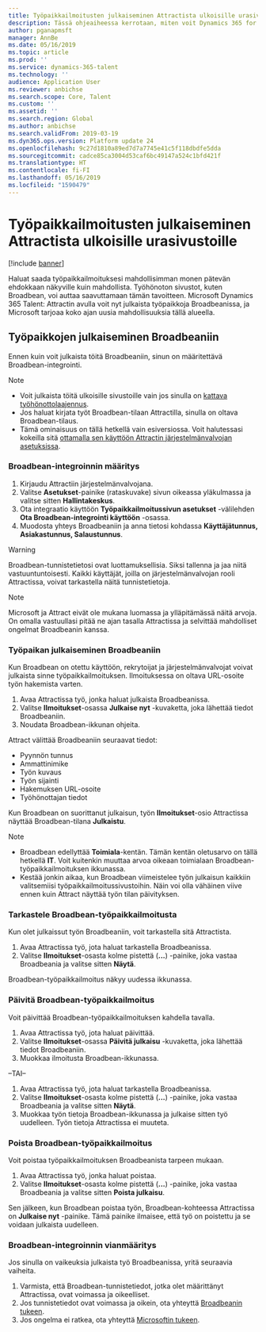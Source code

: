 ```yaml
---
title: Työpaikkailmoitusten julkaiseminen Attractista ulkoisille urasivustoille
description: Tässä ohjeaiheessa kerrotaan, miten voit Dynamics 365 for Talent - Attractista julkaista töitä ulkoisille työhönoton sivustoille.
author: pganapmsft
manager: AnnBe
ms.date: 05/16/2019
ms.topic: article
ms.prod: ''
ms.service: dynamics-365-talent
ms.technology: ''
audience: Application User
ms.reviewer: anbichse
ms.search.scope: Core, Talent
ms.custom: ''
ms.assetid: ''
ms.search.region: Global
ms.author: anbichse
ms.search.validFrom: 2019-03-19
ms.dyn365.ops.version: Platform update 24
ms.openlocfilehash: 9c27d1810a89ed7d7a7745e41c5f118dbdfe5dda
ms.sourcegitcommit: cadce85ca3004d53caf6bc49147a524c1bfd421f
ms.translationtype: HT
ms.contentlocale: fi-FI
ms.lasthandoff: 05/16/2019
ms.locfileid: "1590479"
---
```

# <a name="post-jobs-to-external-career-sites-from-attract"></a>Työpaikkailmoitusten julkaiseminen Attractista ulkoisille urasivustoille

[!include [banner](../includes/banner.md)]

Haluat saada työpaikkailmoituksesi mahdollisimman monen pätevän ehdokkaan näkyville kuin mahdollista. Työhönoton sivustot, kuten Broadbean, voi auttaa saavuttamaan tämän tavoitteen. Microsoft Dynamics 365 Talent: Attractin avulla voit nyt julkaista työpaikkoja Broadbeanissa, ja Microsoft tarjoaa koko ajan uusia mahdollisuuksia tällä alueella.

## <a name="post-jobs-to-broadbean"></a>Työpaikkojen julkaiseminen Broadbeaniin

Ennen kuin voit julkaista töitä Broadbeaniin, sinun on määritettävä Broadbean-integrointi.

> [!NOTE]
> - Voit julkaista töitä ulkoisille sivustoille vain jos sinulla on [kattava työhönottolaajennus](https://docs.microsoft.com/dynamics365/unified-operations/talent/attract-comprehensive-hiring).
> - Jos haluat kirjata työt Broadbean-tilaan Attractilla, sinulla on oltava Broadbean-tilaus.
> - Tämä ominaisuus on tällä hetkellä vain esiversiossa. Voit halutessasi kokeilla sitä [ottamalla sen käyttöön Attractin järjestelmänvalvojan asetuksissa](https://docs.microsoft.com/dynamics365/unified-operations/talent/access-preview-feature).

### <a name="configure-broadbean-integration"></a>Broadbean-integroinnin määritys

1. Kirjaudu Attractiin järjestelmänvalvojana.
2. Valitse **Asetukset**-painike (rataskuvake) sivun oikeassa yläkulmassa ja valitse sitten **Hallintakeskus**.
3. Ota integraatio käyttöön **Työpaikkailmoitussivun asetukset** -välilehden **Ota Broadbean-integrointi käyttöön** -osassa.
4. Muodosta yhteys Broadbeaniin ja anna tietosi kohdassa **Käyttäjätunnus, Asiakastunnus, Salaustunnus**.

> [!WARNING]
> Broadbean-tunnistetietosi ovat luottamuksellisia. Siksi tallenna ja jaa niitä vastuuntuntoisesti. Kaikki käyttäjät, joilla on järjestelmänvalvojan rooli Attractissa, voivat tarkastella näitä tunnistetietoja.

> [!NOTE]
> Microsoft ja Attract eivät ole mukana luomassa ja ylläpitämässä näitä arvoja. On omalla vastuullasi pitää ne ajan tasalla Attractissa ja selvittää mahdolliset ongelmat Broadbeanin kanssa.

### <a name="post-a-job-to-broadbean"></a>Työpaikan julkaiseminen Broadbeaniin

Kun Broadbean on otettu käyttöön, rekrytoijat ja järjestelmänvalvojat voivat julkaista sinne työpaikkailmoituksen. Ilmoituksessa on oltava URL-osoite työn hakemista varten.

1. Avaa Attractissa työ, jonka haluat julkaista Broadbeanissa.
2. Valitse **Ilmoitukset**-osassa **Julkaise nyt** -kuvaketta, joka lähettää tiedot Broadbeaniin.
3. Noudata Broadbean-ikkunan ohjeita.

Attract välittää Broadbeaniin seuraavat tiedot:

- Pyynnön tunnus
- Ammattinimike
- Työn kuvaus
- Työn sijainti
- Hakemuksen URL-osoite
- Työhönottajan tiedot

Kun Broadbean on suorittanut julkaisun, työn **Ilmoitukset**-osio Attractissa näyttää Broadbean-tilana **Julkaistu**.

> [!NOTE]
> - Broadbean edellyttää **Toimiala**-kentän. Tämän kentän oletusarvo on tällä hetkellä **IT**. Voit kuitenkin muuttaa arvoa oikeaan toimialaan Broadbean-työpaikkailmoituksen ikkunassa.
> - Kestää jonkin aikaa, kun Broadbean viimeistelee työn julkaisun kaikkiin valitsemiisi työpaikkailmoitussivustoihin. Näin voi olla vähäinen viive ennen kuin Attract näyttää työn tilan päivityksen.

### <a name="view-a-broadbean-job-posting"></a>Tarkastele Broadbean-työpaikkailmoitusta

Kun olet julkaissut työn Broadbeaniin, voit tarkastella sitä Attractista.

1. Avaa Attractissa työ, jota haluat tarkastella Broadbeanissa.
2. Valitse **Ilmoitukset**-osasta kolme pistettä (**...**) -painike, joka vastaa Broadbeania ja valitse sitten **Näytä**.

Broadbean-työpaikkailmoitus näkyy uudessa ikkunassa.

### <a name="update-a-broadbean-job-posting"></a>Päivitä Broadbean-työpaikkailmoitus

Voit päivittää Broadbean-työpaikkailmoituksen kahdella tavalla.

1. Avaa Attractissa työ, jota haluat päivittää.
2. Valitse **Ilmoitukset**-osassa **Päivitä julkaisu** -kuvaketta, joka lähettää tiedot Broadbeaniin.
3. Muokkaa ilmoitusta Broadbean-ikkunassa.

–TAI–

1. Avaa Attractissa työ, jota haluat tarkastella Broadbeanissa.
2. Valitse **Ilmoitukset**-osasta kolme pistettä (**...**) -painike, joka vastaa Broadbeania ja valitse sitten **Näytä**.
3. Muokkaa työn tietoja Broadbean-ikkunassa ja julkaise sitten työ uudelleen. Työn tietoja Attractissa ei muuteta.

### <a name="remove-a-broadbean-job-posting"></a>Poista Broadbean-työpaikkailmoitus

Voit poistaa työpaikkailmoituksen Broadbeanista tarpeen mukaan.

1. Avaa Attractissa työ, jonka haluat poistaa.
2. Valitse **Ilmoitukset**-osasta kolme pistettä (**...**) -painike, joka vastaa Broadbeania ja valitse sitten **Poista julkaisu**.

Sen jälkeen, kun Broadbean poistaa työn, Broadbean-kohteessa Attractissa on **Julkaise nyt** -painike. Tämä painike ilmaisee, että työ on poistettu ja se voidaan julkaista uudelleen.

### <a name="troubleshoot-the-broadbean-integration"></a>Broadbean-integroinnin vianmääritys

Jos sinulla on vaikeuksia julkaista työ Broadbeanissa, yritä seuraavia vaiheita.

1. Varmista, että Broadbean-tunnistetiedot, jotka olet määrittänyt Attractissa, ovat voimassa ja oikeelliset.
2. Jos tunnistetiedot ovat voimassa ja oikein, ota yhteyttä [Broadbeanin tukeen](https://www.broadbean.com/resources/support/).
3. Jos ongelma ei ratkea, ota yhteyttä [Microsoftin tukeen](./talent-support.md).
